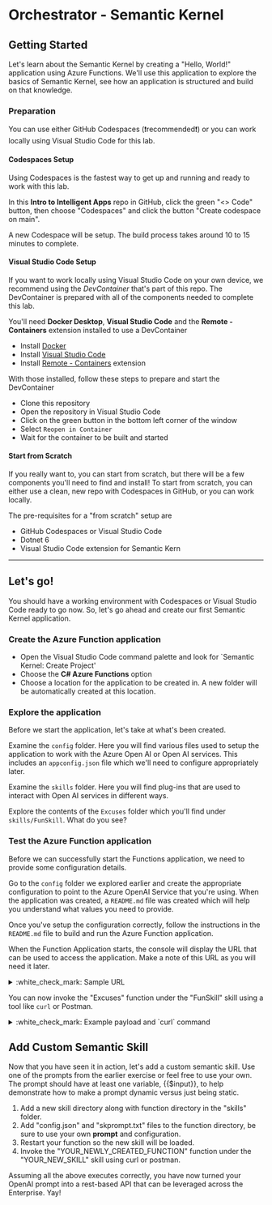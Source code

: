 # Orchestrator - Semantic Kernel

## Getting Started

Let's learn about the Semantic Kernel by creating a "Hello, World!" application using Azure Functions. We'll use this application to explore the basics of Semantic Kernel, see how an application is structured and build on that knowledge.
### Preparation

You can use either GitHub Codespaces (:exclamation:recommended:exclamation:) or you can work locally using Visual Studio Code for this lab.

#### Codespaces Setup

Using Codespaces is the fastest way to get up and running and ready to work with this lab.

In this **Intro to Intelligent Apps** repo in GitHub, click the green "<> Code" button, then choose "Codespaces" and click the button "Create codespace on main".

A new Codespace will be setup. The build process takes around 10 to 15 minutes to complete.

#### Visual Studio Code Setup

If you want to work locally using Visual Studio Code on your own device, we recommend using the *DevContainer* that's part of this repo. The DevContainer is prepared with all of the components needed to complete this lab.

You'll need **Docker Desktop**, **Visual Studio Code** and the **Remote - Containers** extension installed to use a DevContainer

* Install [Docker](https://www.docker.com/products/docker-desktop)
* Install [Visual Studio Code](https://code.visualstudio.com/)
* Install [Remote - Containers](https://marketplace.visualstudio.com/items?itemName=ms-vscode-remote.remote-containers) extension

With those installed, follow these steps to prepare and start the DevContainer

* Clone this repository
* Open the repository in Visual Studio Code
* Click on the green button in the bottom left corner of the window
* Select `Reopen in Container`
* Wait for the container to be built and started

#### Start from Scratch

If you really want to, you can start from scratch, but there will be a few components you'll need to find and install! To start from scratch, you can either use a clean, new repo with Codespaces in GitHub, or you can work locally.

The pre-requisites for a "from scratch" setup are

- GitHub Codespaces or Visual Studio Code
- Dotnet 6
- Visual Studio Code extension for Semantic Kern

---

## Let's go!

You should have a working environment with Codespaces or Visual Studio Code ready to go now. So, let's go ahead and create our first Semantic Kernel application.

### Create the Azure Function application

- Open the Visual Studio Code command palette and look for `Semantic Kernel: Create Project'
- Choose the **C# Azure Functions** option
- Choose a location for the application to be created in. A new folder will be automatically created at this location.

### Explore the application

Before we start the application, let's take at what's been created.

Examine the `config` folder. Here you will find various files used to setup the application to work with the Azure Open AI or Open AI services. This includes an `appconfig.json` file which we'll need to configure appropriately later.

Examine the `skills` folder. Here you will find plug-ins that are used to interact with Open AI services in different ways.

Explore the contents of the `Excuses` folder which you'll find under `skills/FunSkill`. What do you see?

### Test the Azure Function application

Before we can successfully start the Functions application, we need to provide some configuration details. 

Go to the `config` folder we explored earlier and create the appropriate configuration to point to the Azure OpenAI Service that you're using. When the application was created, a `README.md` file was created which will help you understand what values you need to provide.

Once you've setup the configuration correctly, follow the instructions in the `README.md` file to build and run the Azure Function application.

When the Function Application starts, the console will display the URL that can be used to access the application. Make a note of this URL as you will need it later.

<details>
  <summary>:white_check_mark: Sample URL</summary>

  http://localhost:7071/api/skills/{skillName}/functions/{functionName}
  
</details>

You can now invoke the "Excuses" function under the "FunSkill" skill using a tool like `curl` or Postman. 

<details>
  <summary>:white_check_mark: Example payload and `curl` command</summary>

  [Sample payload](payload-excuses.json)

  **payload-excuses.json**
  ```json
  {
    "variables": [
        {
            "key": "input",
            "value": "Homework."
        }
    ]
  }
  ```

  Sample `curl` command

  ```
  curl -X POST "http://localhost:7071/api/skills/FunSkill/functions/Excuses/" -d @payload-excuses.json
  ```
  
</details>

## Add Custom Semantic Skill

Now that you have seen it in action, let's add a custom semantic skill. Use one of the prompts from the earlier exercise or feel free to use your own. The prompt should have at least one variable, {{$input}}, to help demonstrate how to make a prompt dynamic versus just being static.

1. Add a new skill directory along with function directory in the "skills" folder.
2. Add "config.json" and "skprompt.txt" files to the function directory, be sure to use your own **prompt** and configuration.
3. Restart your function so the new skill will be loaded.
4. Invoke the "YOUR_NEWLY_CREATED_FUNCTION" function under the "YOUR_NEW_SKILL" skill using curl or postman.

Assuming all the above executes correctly, you have now turned your OpenAI prompt into a rest-based API that can be leveraged across the Enterprise. Yay!

